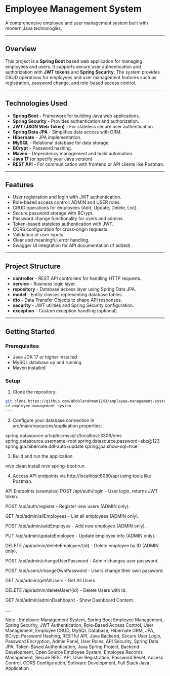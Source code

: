 # Employee Management System

A comprehensive employee and user management system built with modern Java technologies.

---

## Overview

This project is a **Spring Boot** based web application for managing employees and users. It supports secure user authentication and authorization with **JWT tokens** and **Spring Security**. The system provides CRUD operations for employees and user management features such as registration, password change, and role-based access control.

---

## Technologies Used

- **Spring Boot** - Framework for building Java web applications.
- **Spring Security** - Provides authentication and authorization.
- **JWT (JSON Web Token)** - For stateless secure user authentication.
- **Spring Data JPA** - Simplifies data access with ORM.
- **Hibernate** - JPA implementation.
- **MySQL** - Relational database for data storage.
- **BCrypt** - Password hashing.
- **Maven** - Dependency management and build automation.
- **Java 17** (or specify your Java version)
- **REST API** - For communication with frontend or API clients like Postman.

---

## Features

- User registration and login with JWT authentication.
- Role-based access control: ADMIN and USER roles.
- CRUD operations for employees (Add, Update, Delete, List).
- Secure password storage with BCrypt.
- Password change functionality for users and admins.
- Token-based stateless authentication with JWT.
- CORS configuration for cross-origin requests.
- Validation of user inputs.
- Clear and meaningful error handling.
- Swagger UI integration for API documentation (if added).

---

## Project Structure

- **controller** - REST API controllers for handling HTTP requests.
- **service** - Business logic layer.
- **repository** - Database access layer using Spring Data JPA.
- **model** - Entity classes representing database tables.
- **dto** - Data Transfer Objects to shape API responses.
- **security** - JWT utilities and Spring Security configuration.
- **exception** - Custom exception handling (optional).

---

## Getting Started

### Prerequisites

- Java JDK 17 or higher installed
- MySQL database up and running
- Maven installed

### Setup

1. Clone the repository:

```bash
git clone https://github.com/abdularahman1243/employee-management-system.git
cd employee-management-system
---
```

2. Configure your database connection in src/main/resources/application.properties:

spring.datasource.url=jdbc:mysql://localhost:3306/ems
spring.datasource.username=root
spring.datasource.password=abc@123
spring.jpa.hibernate.ddl-auto=update
spring.jpa.show-sql=true

3. Build and run the application

mvn clean install
mvn spring-boot:run

4. Access API endpoints via http://localhost:8080/api using tools like Postman.

API Endpoints (examples)
POST /api/auth/login - User login, returns JWT token.

POST /api/auth/register - Register new users (ADMIN only).

GET /api/admin/allEmployees - List all employees (ADMIN only).

POST /api/admin/addEmployee - Add new employee (ADMIN only).

PUT /api/admin/updateEmployee - Update employee info (ADMIN only).

DELETE /api/admin/deleteEmployee/{id} - Delete employee by ID (ADMIN only).

POST /api/admin/changeUserPassword - Admin changes user password.

POST /api/users/changeOwnPassword - Users change their own password.

GET /api/admin/getAllUsers - Get All Users.

DELETE /api/admin/deleteUser/{id} - Delete Users with Id.

GET /api/admin/adminDashboard - Show Dashboard Content.

.....






Note :
Employee Management System, Spring Boot Employee Management, Spring Security, JWT Authentication, Role-Based Access Control, User Management, Employee CRUD, MySQL Database, Hibernate ORM, JPA, BCrypt Password Hashing, RESTful API, Java Backend, Secure User Login, Password Encryption, Admin Panel, User Roles, API Security, Spring Data JPA, Token-Based Authentication, Java Spring Project, Backend Development, Open Source Employee System, Employee Records Management, Secure REST API, User Registration, Password Reset, Access Control, CORS Configuration, Software Development, Full Stack Java Application
